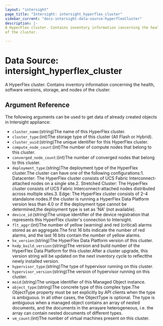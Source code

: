 ```yaml
---
layout: "intersight"
page_title: "Intersight: intersight_hyperflex_cluster"
sidebar_current: "docs-intersight-data-source-hyperflexCluster"
description: |-
A HyperFlex cluster. Contains inventory information concerning the health, software versions, storage, and nodes
of the cluster.

---
```


# Data Source: intersight_hyperflex_cluster
A HyperFlex cluster. Contains inventory information concerning the health, software versions, storage, and nodes
of the cluster.

## Argument Reference
The following arguments can be used to get data of already created objects in Intersight appliance:
* `cluster_name`:(string)The name of this HyperFlex cluster.
* `cluster_type`:(int)The storage type of this cluster (All Flash or Hybrid).
* `cluster_uuid`:(string)The unique identifier for this HyperFlex cluster.
* `compute_node_count`:(int)The number of compute nodes that belong to this cluster.
* `converged_node_count`:(int)The number of converged nodes that belong to this cluster.
* `deployment_type`:(string)The deployment type of the HyperFlex cluster.The cluster can have one of the following configurations:1. Datacenter: The HyperFlex cluster consists of UCS Fabric Interconnect-attached nodes on a single site.2. Stretched Cluster: The HyperFlex cluster consists of UCS Fabric Interconnect-attached nodes distributed across multiple sites.3. Edge: The HyperFlex cluster consists of 2-4 standalone nodes.If the cluster is running a HyperFlex Data Platform version less than 4.0 or if the deployment type cannot be determined,the deployment type is set as 'NA' (not available).
* `device_id`:(string)The unique identifier of the device registration that represents this HyperFlex cluster's connection to Intersight.
* `flt_aggr`:(int)The number of yellow (warning) and red (critical) alarms stored as an aggregate.The first 16 bits indicate the number of red alarms, and the last 16 bits contain the number of yellow alarms.
* `hx_version`:(string)The HyperFlex Data Platform version of this cluster.
* `hxdp_build_version`:(string)The version and build number of the HyperFlex Data Platform for this cluster.After a cluster upgrade, this version string will be updated on the next inventory cycle to reflectthe newly installed version.
* `hypervisor_type`:(string)The type of hypervisor running on this cluster.
* `hypervisor_version`:(string)The version of hypervisor running on this cluster.
* `moid`:(string)The unique identifier of this Managed Object instance.
* `object_type`:(string)The concrete type of this complex type.The ObjectType property must be set explicitly by API clients when the type is ambiguous. In all other cases, the ObjectType is optional. The type is ambiguous when a managed object contains an array of nested documents, and the documents in the arrayare heterogeneous, i.e. the array can contain nested documents of different types.
* `vm_count`:(int)The number of virtual machines present on this cluster.

